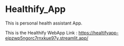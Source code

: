 # Healthify_App
This is personal health assistant App.


This is the Healthify WebApp Link : https://healtifyapp-eipzwp5ngorc7rnxkue97y.streamlit.app/
